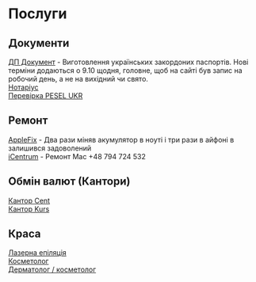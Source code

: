 # Послуги


## Документи
[ДП Документ][1] - Виготовлення українських закордоних паспортів. Нові терміни додаються о 9.10 щодня, головне, щоб на сайті був запис на робочий день, а не на вихідний чи свято.<br />
[Нотаріус][2]<br />
[Перевірка PESEL UKR][5]
		
## Ремонт	
[AppleFix][3] - Два рази міняв акумулятор в ноуті і три рази в айфоні в
залишився задоволений<br />
[iCentrum][4] - Ремонт Mac +48 794 724 532


## Обмін валют (Кантори)
[Кантор Cent][6] <br />
[Кантор Kurs][7] <br />

## Краса
[Лазерна епіляція][8] <br />
[Косметолог][9] <br />
[Дерматолог / косметолог][10] <br />

<!-- resources -->

[1]: https://wroclaw.pasport.org.ua/
[2]: https://www.borzemska-notariusz.pl/	
[3]: https://maps.app.goo.gl/U8PqrgPsdY8XUbuT7
[4]: https://maps.app.goo.gl/9xjyRfJvq6jyAq2n6?g_st=ic
[5]: https://poland-consult.com/eu/pl/uchodzcy/kak-proverit-status-ukr.html
[6]: https://www.centkantor.pl/
[7]: https://t.me/kantor_kurs
[8]: https://instagram.com/love_epil_wroclaw?igshid=YmMyMTA2M2Y=
[9]: https://instagram.com/anna_zavolovich_cosmetolog?igshid=YmMyMTA2M2Y=
[10]: https://www.instagram.com/dr_victoriarakhman/?igshid=YmMyMTA2M2Y%3D